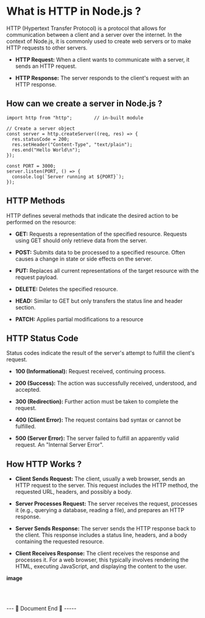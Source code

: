 # What is HTTP in Node.js ?

HTTP (Hypertext Transfer Protocol) is a protocol that allows for communication between a client and a server over the internet. In the context of Node.js, it is commonly used to create web servers or to make HTTP requests to other servers.

- **HTTP Request:** When a client wants to communicate with a server, it sends an HTTP request.

- **HTTP Response:** The server responds to the client's request with an HTTP response.


## How can we create a server in Node.js ?

```
import http from "http";        // in-built module

// Create a server object
const server = http.createServer((req, res) => {
  res.statusCode = 200;
  res.setHeader("Content-Type", "text/plain");
  res.end("Hello World\n");
});

const PORT = 3000;
server.listen(PORT, () => {
  console.log(`Server running at ${PORT}`);
});
```

## HTTP Methods

HTTP defines several methods that indicate the desired action to be performed on the resource:

- **GET:** Requests a representation of the specified resource. Requests using GET should only retrieve data from the server.

- **POST:** Submits data to be processed to a specified resource. Often causes a change in state or side effects on the server.

- **PUT:** Replaces all current representations of the target resource with the request payload.

- **DELETE:** Deletes the specified resource.

- **HEAD:** Similar to GET but only transfers the status line and header section.

- **PATCH:** Applies partial modifications to a resource


## HTTP Status Code
Status codes indicate the result of the server's attempt to fulfill the client's request.

- **100 (Informational):** Request received, continuing process.

- **200 (Success):** The action was successfully received, understood, and accepted.

- **300 (Redirection):** Further action must be taken to complete the request.

- **400 (Client Error):** The request contains bad syntax or cannot be fulfilled.

- **500 (Server Error):** The server failed to fulfill an apparently valid request. An "Internal Server Error".


## How HTTP Works ?

- **Client Sends Request:** The client, usually a web browser, sends an HTTP request to the server. This request includes the HTTP method, the requested URL, headers, and possibly a body.

- **Server Processes Request:** The server receives the request, processes it (e.g., querying a database, reading a file), and prepares an HTTP response.

- **Server Sends Response:** The server sends the HTTP response back to the client. This response includes a status line, headers, and a body containing the requested resource.

- **Client Receives Response:** The client receives the response and processes it. For a web browser, this typically involves rendering the HTML, executing JavaScript, and displaying the content to the user.

**image**


<br>
<br>

--- 📄 Document End 🎉 -----